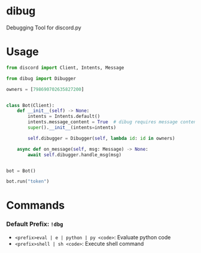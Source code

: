# dibug

Debugging Tool for discord.py

# Usage

```py
from discord import Client, Intents, Message

from dibug import Dibugger

owners = [798690702635827200]


class Bot(Client):
    def __init__(self) -> None:
        intents = Intents.default()
        intents.message_content = True  # dibug requires message content intent
        super().__init__(intents=intents)

        self.dibugger = Dibugger(self, lambda id: id in owners)

    async def on_message(self, msg: Message) -> None:
        await self.dibugger.handle_msg(msg)


bot = Bot()

bot.run("token")
```

# Commands

### Default Prefix: `!dbg `

- `<prefix>eval | e | python | py <code>`: Evaluate python code
- `<prefix>shell | sh <code>`: Execute shell command

